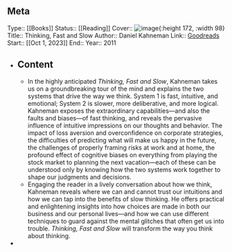 ## Meta
Type:: [[Books]]
Status:: [[Reading]]
Cover:: ![image](https://images-na.ssl-images-amazon.com/images/S/compressed.photo.goodreads.com/books/1317793965i/11468377.jpg){:height 172, :width 98}
Title:: Thinking, Fast and Slow
Author:: Daniel Kahneman
Link:: [Goodreads](https://www.goodreads.com/book/show/11468377-thinking-fast-and-slow)
Start::  [[Oct 1, 2023]]
End:: 
Year:: 2011
- ## Content
	- In the highly anticipated *Thinking, Fast and Slow*, Kahneman takes us on a groundbreaking tour of the mind and explains the two systems that drive the way we think. System 1 is fast, intuitive, and emotional; System 2 is slower, more deliberative, and more logical. Kahneman exposes the extraordinary capabilities—and also the faults and biases—of fast thinking, and reveals the pervasive influence of intuitive impressions on our thoughts and behavior. The impact of loss aversion and overconfidence on corporate strategies, the difficulties of predicting what will make us happy in the future, the challenges of properly framing risks at work and at home, the profound effect of cognitive biases on everything from playing the stock market to planning the next vacation—each of these can be understood only by knowing how the two systems work together to shape our judgments and decisions.
	- Engaging the reader in a lively conversation about how we think, Kahneman reveals where we can and cannot trust our intuitions and how we can tap into the benefits of slow thinking. He offers practical and enlightening insights into how choices are made in both our business and our personal lives—and how we can use different techniques to guard against the mental glitches that often get us into trouble. *Thinking, Fast and Slow* will transform the way you think about thinking.
-